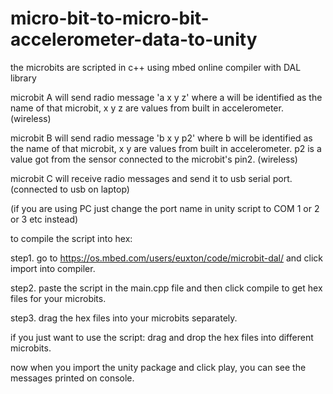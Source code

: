 # micro-bit-to-micro-bit-accelerometer-data-to-unity
the microbits are scripted in c++ using mbed online compiler with DAL library

microbit A will send radio message 'a x y z' where a will be identified as the name of that microbit, x y z are values from built in accelerometer. (wireless)

microbit B will send radio message 'b x y p2' where b will be identified as the name of that microbit, x y are values from built in accelerometer. p2 is a value got from the sensor connected to the microbit's pin2. (wireless)

microbit C will receive radio messages and send it to usb serial port. (connected to usb on laptop)

(if you are using PC just change the port name in unity script to COM 1 or 2 or 3 etc instead)


to compile the script into hex:

step1. go to https://os.mbed.com/users/euxton/code/microbit-dal/ and click import into compiler.

step2. paste the script in the main.cpp file and then click compile to get hex files for your microbits.

step3. drag the hex files into your microbits separately.

if you just want to use the script:
drag and drop the hex files into different microbits.


now when you import the unity package and click play, you can see the messages printed on console.


